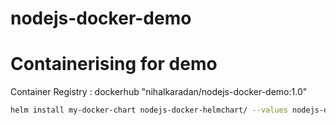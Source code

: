 # nodejs-docker-demo
# Containerising for demo
Container Registry : dockerhub "nihalkaradan/nodejs-docker-demo:1.0"

```bash
helm install my-docker-chart nodejs-docker-helmchart/ --values nodejs-docker-helmchart/values.yaml 
```
